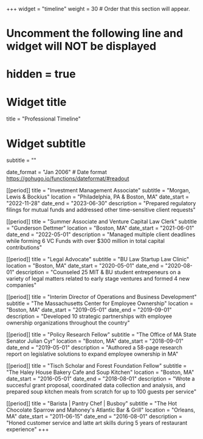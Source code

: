 +++
widget = "timeline"
weight = 30  # Order that this section will appear.

# Uncomment the following line and widget will NOT be displayed
# hidden = true

# Widget title
title = "Professional Timeline"
# Widget subtitle
subtitle = ""

date_format = "Jan 2006" # Date format https://gohugo.io/functions/dateformat/#readout

[[period]]
  title = "Investment Management Associate"
  subtitle = "Morgan, Lewis & Bockius"
  location = "Philadelphia, PA & Boston, MA"
  date_start = "2022-11-28"
  date_end = "2023-06-30"
  description = "Prepared regulatory filings for mutual funds and addressed other time-sensitive client requests"

[[period]]
  title = "Summer Associate and Venture Capital Law Clerk"
  subtitle = "Gunderson Dettmer"
  location = "Boston, MA"
  date_start = "2021-06-01"
  date_end = "2022-05-01"
  description = "Managed multiple client deadlines while forming 6 VC Funds with over $300 million in total capital contributions"

  [[period]]
  title = "Legal Advocate"
  subtitle = "BU Law Startup Law Clinic"
  location = "Boston, MA"
  date_start = "2020-05-01"
  date_end = "2020-08-01"
  description = "Counseled 25 MIT & BU student entrepeneurs on a variety of legal matters related to early stage ventures and formed 4 new companies"

  [[period]]
  title = "Interim Director of Operations and Business Development"
  subtitle = "The Massachusetts Center for Employee Ownership"
  location = "Boston, MA"
  date_start = "2019-05-01"
  date_end = "2019-09-01"
  description = "Developed 10 strategic partnerships with employee ownership organizations throughout the country"

  [[period]]
  title = "Policy Research Fellow"
  subtitle = "The Office of MA State Senator Julian Cyr"
  location = "Boston, MA"
  date_start = "2018-09-01"
  date_end = "2019-05-01"
  description = "Authored a 58-page research report on legislative solutions to expand employee ownership in MA"

  [[period]]
  title = "Tisch Scholar and Forest Foundation Fellow"
  subtitle = "The Haley House Bakery Cafe and Soup Kitchen"
  location = "Boston, MA"
  date_start = "2016-05-01"
  date_end = "2018-08-01"
  description = "Wrote a succesful grant proposal, coordinated data collection and analysis, and prepared soup kitchen meals from scratch for up to 100 guests per service"

  [[period]]
  title = "Barista | Pantry Chef | Busboy"
  subtitle = "The Hot Chocolate Sparrow and Mahoney's Atlantic Bar & Grill"
  location = "Orleans, MA"
  date_start = "2011-06-15"
  date_end = "2016-08-01"
  description = "Honed customer service and latte art skills during 5 years of restaurant experience"
+++